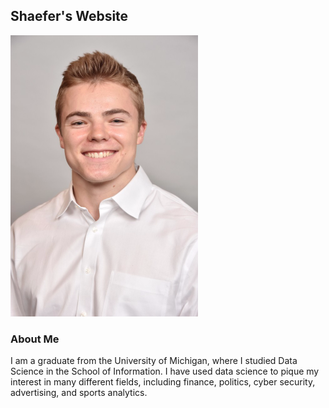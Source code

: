 ## Shaefer's Website
<img src="photos/headshot.png" alt="headshot" class="inline" width = "300"/>

### About Me

I am a graduate from the University of Michigan, where I studied Data Science in the School of Information. I have used data science to pique my interest in many different fields, including finance, politics, cyber security, advertising, and sports analytics. 


